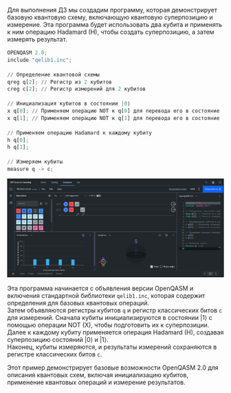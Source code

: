 Для выполнения ДЗ мы создадим программу, которая демонстрирует базовую квантовую схему, включающую квантовую суперпозицию и измерение. Эта программа будет использовать два кубита и применять к ним операцию Hadamard (H), чтобы создать суперпозицию, а затем измерять результат.

```python
OPENQASM 2.0;
include "qelib1.inc";

// Определение квантовой схемы
qreg q[2]; // Регистр из 2 кубитов
creg c[2]; // Регистр измерений для 2 кубитов

// Инициализация кубитов в состоянии |0⟩
x q[0]; // Применяем операцию NOT к q[0] для перевода его в состояние |1⟩
x q[1]; // Применяем операцию NOT к q[1] для перевода его в состояние |1⟩

// Применяем операцию Hadamard к каждому кубиту
h q[0];
h q[1];

// Измеряем кубиты
measure q -> c;
```

![](image_HW_7.png)

Эта программа начинается с объявления версии OpenQASM и включения стандартной библиотеки `qelib1.inc`, которая содержит определения для базовых квантовых операций.  
Затем объявляются регистры кубитов `q` и регистр классических битов `c` для измерений. Сначала кубиты инициализируются в состоянии |1⟩ с помощью операции NOT (X), чтобы подготовить их к суперпозиции. Далее к каждому кубиту применяется операция Hadamard (H), создавая суперпозицию состояний |0⟩ и |1⟩.  
Наконец, кубиты измеряются, и результаты измерений сохраняются в регистре классических битов `c`.

Этот пример демонстрирует базовые возможности OpenQASM 2.0 для описания квантовых схем, включая инициализацию кубитов, применение квантовых операций и измерение результатов.
